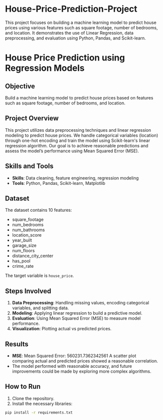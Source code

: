 # House-Price-Prediction-Project
This project focuses on building a machine learning model to predict house prices using various features such as square footage, number of bedrooms, and location. It demonstrates the use of Linear Regression, data preprocessing, and evaluation using Python, Pandas, and Scikit-learn.

# House Price Prediction using Regression Models

## Objective
Build a machine learning model to predict house prices based on features such as square footage, number of bedrooms, and location.

## Project Overview
This project utilizes data preprocessing techniques and linear regression modeling to predict house prices. We handle categorical variables (location) through one-hot encoding and train the model using Scikit-learn's linear regression algorithm. Our goal is to achieve reasonable predictions and assess the model’s performance using Mean Squared Error (MSE).

## Skills and Tools
- **Skills**: Data cleaning, feature engineering, regression modeling
- **Tools**: Python, Pandas, Scikit-learn, Matplotlib

## Dataset
The dataset contains 10 features:
- square_footage
- num_bedrooms
- num_bathrooms
- location_score
- year_built
- garage_size
- num_floors
- distance_city_center
- has_pool
- crime_rate

The target variable is `house_price`.

## Steps Involved
1. **Data Preprocessing**: Handling missing values, encoding categorical variables, and splitting data.
2. **Modeling**: Applying linear regression to build a predictive model.
3. **Evaluation**: Using Mean Squared Error (MSE) to measure model performance.
4. **Visualization**: Plotting actual vs predicted prices.

## Results
- **MSE**: Mean Squared Error: 560231.7362342561 A scatter plot comparing actual and predicted prices showed a reasonable correlation.
- The model performed with reasonable accuracy, and future improvements could be made by exploring more complex algorithms.

## How to Run
1. Clone the repository.
2. Install the necessary libraries:
```bash
pip install -r requirements.txt
